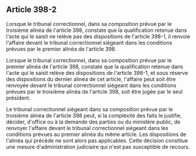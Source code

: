 Article 398-2
----
Lorsque le tribunal correctionnel, dans sa composition prévue par le troisième
alinéa de l'article 398, constate que la qualification retenue dans l'acte qui
le saisit ne relève pas des dispositions de l'article 398-1, il renvoie
l'affaire devant le tribunal correctionnel siégeant dans les conditions prévues
par le premier alinéa de l'article 398.

Lorsque le tribunal correctionnel, dans sa composition prévue par le premier
alinéa de l'article 398, constate que la qualification retenue dans l'acte qui
le saisit relève des dispositions de l'article 398-1, et sous réserve des
dispositions du dernier alinéa de cet article, l'affaire peut soit être renvoyée
devant le tribunal correctionnel siégeant dans les conditions prévues par le
troisième alinéa de l'article 398, soit être jugée par le seul président.

Le tribunal correctionnel siégeant dans sa composition prévue par le troisième
alinéa de l'article 398 peut, si la complexité des faits le justifie, décider,
d'office ou à la demande des parties ou du ministère public, de renvoyer
l'affaire devant le tribunal correctionnel siégeant dans les conditions prévues
au premier alinéa du même article. Les dispositions de l'alinéa qui précède ne
sont alors pas applicables. Cette décision constitue une mesure d'administration
judiciaire qui n'est pas susceptible de recours.
